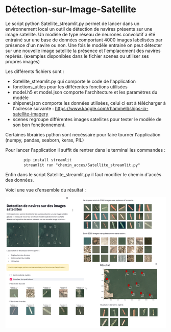 # Détection-sur-Image-Satellite

Le script python Satellite_streamlit.py permet de lancer dans un environnement local un outil de détection de navires présents sur une image satellite.
Un modèle de type réseau de neurones convolutif a été entrainé sur une base de données comportant 4000 images labélisées par présence d'un navire ou non.
Une fois le modèle entrainé on peut détecter sur une nouvelle image satellite la présence et l'emplacement des navires repérés.  (exemples disponibles dans le fichier scenes ou utiliser ses propres images)

Les différents fichiers sont : 

- Satellite_streamlit.py qui comporte le code de l'application
- fonctions_utiles pour les différentes fonctions utilisées 
- model.h5 et model.json comporte l'architecture et les paramètres du modèle
- shipsnet.json comporte les données utilisées, celui ci est à télécharger à l'adresse suivante : https://www.kaggle.com/rhammell/ships-in-satellite-imagery
- scenes regroupe différentes images satellites pour tester le modèle de son bon fonctionnement.

Certaines librairies python sont necéssaire pour faire tourner l'application (numpy, pandas, seaborn, keras, PIL)

Pour lancer l'application il suffit de rentrer dans le terminal les commandes : 

            pip install streamlit 
            streamlit run "chemin_acces/Satellite_streamlit.py"
 
 
 
 Enfin dans le script Satellite_streamlit.py il faut modifier le chemin d'accès des données.
 
           
Voici une vue d'ensemble du résultat : 

![alt text](https://github.com/Raphael7S7/D-tection-sur-Image-Satellite/blob/fa67a01c9b18f904e43668c3c3ce9df1ac222481/Vu%20d'ensemble.png)
